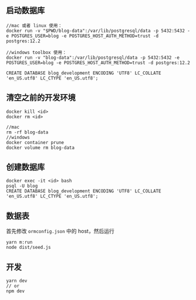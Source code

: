 ## 启动数据库

```
//mac 或者 linux 使用：
docker run -v "$PWD/blog-data":/var/lib/postgresql/data -p 5432:5432 -e POSTGRES_USER=blog -e POSTGRES_HOST_AUTH_METHOD=trust -d postgres:12.2

//windows toolbox 使用：
docker run -v "blog-data":/var/lib/postgresql/data -p 5432:5432 -e POSTGRES_USER=blog -e POSTGRES_HOST_AUTH_METHOD=trust -d postgres:12.2

CREATE DATABASE blog_development ENCODING 'UTF8' LC_COLLATE 'en_US.utf8' LC_CTYPE 'en_US.utf8';
```

## 清空之前的开发环境

```
docker kill <id>
docker rm <id>

//mac
rm -rf blog-data
//windows
docker container prune
docker volume rm blog-data
```

## 创建数据库

```
docker exec -it <id> bash
psql -U blog
CREATE DATABASE blog_development ENCODING 'UTF8' LC_COLLATE 'en_US.utf8' LC_CTYPE 'en_US.utf8';
```

## 数据表

首先修改 ``ormconfig.json`` 中的 host，然后运行

```
yarn m:run
node dist/seed.js
```

## 开发

```
yarn dev
// or
npm dev
```


